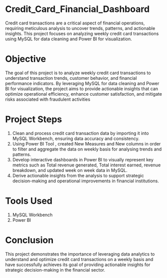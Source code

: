 # Credit_Card_Financial_Dashboard
Credit card transactions are a critical aspect of financial operations, requiring meticulous analysis to uncover trends, patterns, and actionable insights. This project focuses on analyzing weekly credit card transactions using MySQL for data cleaning and Power BI for visualization.

# Objective
The goal of this project is to analyze weekly credit card transactions to understand transaction trends, customer behavior, and financial performance indicators. By leveraging MySQL for data cleaning and Power BI for visualization, the project aims to provide actionable insights that can optimize operational efficiency, enhance customer satisfaction, and mitigate risks associated with fraudulent activities

# Project Steps
1. Clean and process credit card transaction data by importing it into MySQL Workbench, ensuring data accuracy and consistency.
2. Using Power BI Tool , created New Measures and New columns in order to filter and aggregate the data on weekly basis for analysing trends and patterns.
3. Develop interactive dashboards in Power BI to visually represent key metrics such as Total revenue generated, Total interest earned, revenue breakdown, and updated week on week data in MySQL.
4. Derive actionable insights from the analysis to support strategic decision-making and operational improvements in financial institutions.

# Tools Used
1. MySQL Workbench
2. Power BI




# Conclusion
This project demonstrates the importance of leveraging data analytics to understand and optimize credit card transactions on a weekly basis and have successfully achieves its goal of providing actionable insights for strategic decision-making in the financial sector.
